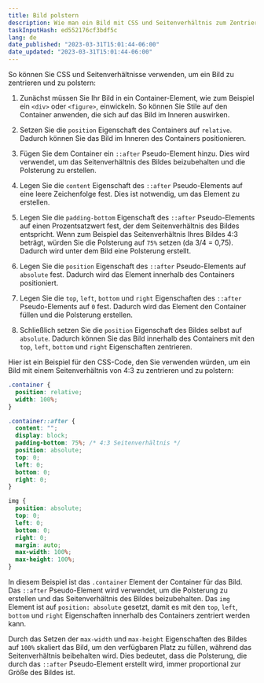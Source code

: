 ```yaml
---
title: Bild polstern
description: Wie man ein Bild mit CSS und Seitenverhältnis zum Zentrieren polstert.
taskInputHash: ed552176cf3bdf5c
lang: de
date_published: "2023-03-31T15:01:44-06:00"
date_updated: "2023-03-31T15:01:44-06:00"
---
```

So können Sie CSS und Seitenverhältnisse verwenden, um ein Bild zu zentrieren und zu polstern:

1. Zunächst müssen Sie Ihr Bild in ein Container-Element, wie zum Beispiel ein `<div>` oder `<figure>`, einwickeln. So können Sie Stile auf den Container anwenden, die sich auf das Bild im Inneren auswirken.

2. Setzen Sie die `position` Eigenschaft des Containers auf `relative`. Dadurch können Sie das Bild im Inneren des Containers positionieren.

3. Fügen Sie dem Container ein `::after` Pseudo-Element hinzu. Dies wird verwendet, um das Seitenverhältnis des Bildes beizubehalten und die Polsterung zu erstellen.

4. Legen Sie die `content` Eigenschaft des `::after` Pseudo-Elements auf eine leere Zeichenfolge fest. Dies ist notwendig, um das Element zu erstellen.

5. Legen Sie die `padding-bottom` Eigenschaft des `::after` Pseudo-Elements auf einen Prozentsatzwert fest, der dem Seitenverhältnis des Bildes entspricht. Wenn zum Beispiel das Seitenverhältnis Ihres Bildes 4:3 beträgt, würden Sie die Polsterung auf `75%` setzen (da 3/4 = 0,75). Dadurch wird unter dem Bild eine Polsterung erstellt.

6. Legen Sie die `position` Eigenschaft des `::after` Pseudo-Elements auf `absolute` fest. Dadurch wird das Element innerhalb des Containers positioniert.

7. Legen Sie die `top`, `left`, `bottom` und `right` Eigenschaften des `::after` Pseudo-Elements auf `0` fest. Dadurch wird das Element den Container füllen und die Polsterung erstellen.

8. Schließlich setzen Sie die `position` Eigenschaft des Bildes selbst auf `absolute`. Dadurch können Sie das Bild innerhalb des Containers mit den `top`, `left`, `bottom` und `right` Eigenschaften zentrieren.

Hier ist ein Beispiel für den CSS-Code, den Sie verwenden würden, um ein Bild mit einem Seitenverhältnis von 4:3 zu zentrieren und zu polstern:

```css
.container {
  position: relative;
  width: 100%;
}

.container::after {
  content: "";
  display: block;
  padding-bottom: 75%; /* 4:3 Seitenverhältnis */
  position: absolute;
  top: 0;
  left: 0;
  bottom: 0;
  right: 0;
}

img {
  position: absolute;
  top: 0;
  left: 0;
  bottom: 0;
  right: 0;
  margin: auto;
  max-width: 100%;
  max-height: 100%;
}
```

In diesem Beispiel ist das `.container` Element der Container für das Bild. Das `::after` Pseudo-Element wird verwendet, um die Polsterung zu erstellen und das Seitenverhältnis des Bildes beizubehalten. Das `img` Element ist auf `position: absolute` gesetzt, damit es mit den `top`, `left`, `bottom` und `right` Eigenschaften innerhalb des Containers zentriert werden kann.

Durch das Setzen der `max-width` und `max-height` Eigenschaften des Bildes auf `100%` skaliert das Bild, um den verfügbaren Platz zu füllen, während das Seitenverhältnis beibehalten wird. Dies bedeutet, dass die Polsterung, die durch das `::after` Pseudo-Element erstellt wird, immer proportional zur Größe des Bildes ist.
